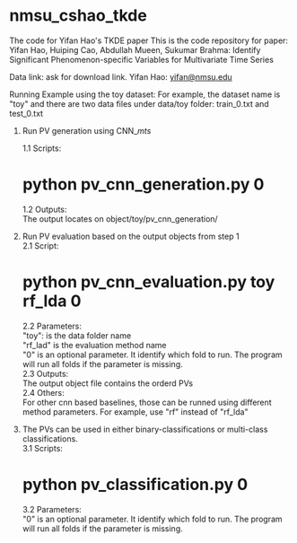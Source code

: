# nmsu_cshao_tkde
The code for Yifan Hao's TKDE paper
This is the code repository for paper: Yifan Hao, Huiping Cao, Abdullah Mueen, Sukumar Brahma: Identify Significant Phenomenon-specific Variables for Multivariate Time Series

Data link: ask for download link. Yifan Hao: yifan@nmsu.edu

Running Example using the toy dataset:
For example, the dataset name is "toy" and there are two data files under data/toy folder: train_0.txt and test_0.txt
1. Run PV generation using CNN_${mts}$

    1.1 Scripts:
    # python pv_cnn_generation.py 0

    1.2 Outputs:  
    The output locates on object/toy/pv_cnn_generation/  

2. Run PV evaluation based on the output objects from step 1  
    2.1 Script:  
    # python pv_cnn_evaluation.py toy rf_lda 0  
    2.2 Parameters:  
    "toy": is the data folder name  
    "rf_lad" is the evaluation method name  
    "0" is an optional parameter. It identify which fold to run. The program will run all folds if the parameter is missing.  
    2.3 Outputs:  
    The output object file contains the orderd PVs  
    2.4 Others:  
    For other cnn based baselines, those can be runned using different method parameters. For example, use "rf" instead of "rf_lda"  
    
3. The PVs can be used in either binary-classifications or multi-class classifications.  
    3.1 Scripts:  
    # python pv_classification.py 0  
    3.2 Parameters:  
    "0" is an optional parameter. It identify which fold to run. The program will run all folds if the parameter is missing.  